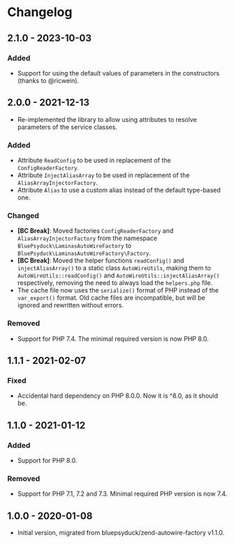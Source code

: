# Changelog

## 2.1.0 - 2023-10-03

### Added

- Support for using the default values of parameters in the constructors (thanks to @ricwein).

## 2.0.0 - 2021-12-13

- Re-implemented the library to allow using attributes to resolve parameters of the service classes.

### Added

- Attribute `ReadConfig` to be used in replacement of the `ConfigReaderFactory`.
- Attribute `InjectAliasArray` to be used in replacement of the `AliasArrayInjectorFactory`.
- Attribute `Alias` to use a custom alias instead of the default type-based one.

### Changed

- **[BC Break]**: Moved factories `ConfigReaderFactory` and `AliasArrayInjectorFactory` from the namespace
  `BluePsyduck\LaminasAutoWireFactory` to `BluePsyduck\LaminasAutoWireFactory\Factory`.
- **[BC Break]**: Moved the helper functions `readConfig()` and `injectAliasArray()` to a static class `AutoWireUtils`, 
  making them to `AutoWireUtils::readConfig()` and `AutoWireUtils::injectAliasArray()` respectively, removing the need
  to always load the `helpers.php` file.
- The cache file now uses the `serialize()` format of PHP instead of the `var_export()` format. Old cache files are 
  incompatible, but will be ignored and rewritten without errors.

### Removed

- Support for PHP 7.4. The minimal required version is now PHP 8.0.

## 1.1.1 - 2021-02-07

### Fixed

- Accidental hard dependency on PHP 8.0.0. Now it is ^8.0, as it should be.

## 1.1.0 - 2021-01-12

### Added

- Support for PHP 8.0.

### Removed

- Support for PHP 7.1, 7.2 and 7.3. Minimal required PHP version is now 7.4.

## 1.0.0 - 2020-01-08

- Initial version, migrated from bluepsyduck/zend-autowire-factory v1.1.0. 

